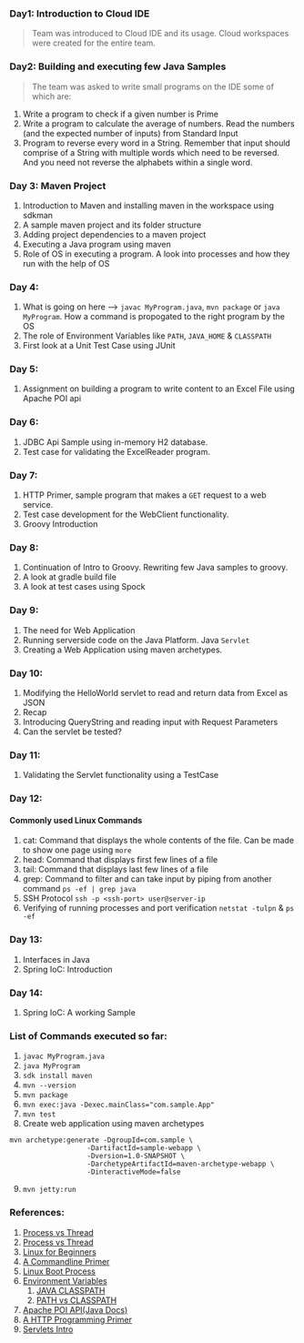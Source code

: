 ### Day1: Introduction to Cloud IDE
> Team was introduced to Cloud IDE and its usage. Cloud workspaces were created for the entire team.
### Day2: Building and executing few Java Samples
> The team was asked to write small programs on the IDE some of which are:
1. Write a program to check if a given number is Prime
1. Write a program to calculate the average of numbers. Read the numbers (and the expected number of inputs) from Standard Input
1. Program to reverse every word in a String. Remember that input should comprise of a String with multiple words which need to be reversed. And you need not reverse the alphabets within a single word.
### Day 3: Maven Project
1. Introduction to Maven and installing maven in the workspace using sdkman
1. A sample maven project and its folder structure
1. Adding project dependencies to a maven project
1. Executing a Java program using maven
1. Role of OS in executing a program. A look into processes and how they run with the help of OS
### Day 4: 
1. What is going on here --> `javac MyProgram.java`, `mvn package` or `java MyProgram`. How a command is propogated to the right program by the OS
1. The role of Environment Variables like `PATH`, `JAVA_HOME` & `CLASSPATH`
1. First look at a Unit Test Case using JUnit
### Day 5:
1. Assignment on building a program to write content to an Excel File using Apache POI api
### Day 6:
1. JDBC Api Sample using in-memory H2 database. 
1. Test case for validating the ExcelReader program.
### Day 7:
1. HTTP Primer, sample program that makes a `GET` request to a web service.
1. Test case development for the WebClient functionality.
1. Groovy Introduction
### Day 8:
1. Continuation of Intro to Groovy. Rewriting few Java samples to groovy. 
1. A look at gradle build file
1. A look at test cases using Spock
### Day 9:
1. The need for Web Application
1. Running serverside code on the Java Platform. Java `Servlet`
1. Creating a Web Application using maven archetypes.
### Day 10:
1. Modifying the HelloWorld servlet to read and return data from Excel as JSON
1. Recap
1. Introducing QueryString and reading input with Request Parameters
1. Can the servlet be tested?
### Day 11:
1. Validating the Servlet functionality using a TestCase
### Day 12:
#### Commonly used Linux Commands
1. cat: Command that displays the whole contents of the file. Can be made to show one page using `more`
1. head: Command that displays first few lines of a file
1. tail: Command that displays last few lines of a file
1. grep: Command to filter and can take input by piping from another command `ps -ef | grep java`
1. SSH Protocol `ssh -p <ssh-port> user@server-ip`
1. Verifying of running processes and port verification `netstat -tulpn` & `ps -ef`
### Day 13:
1. Interfaces in Java
1. Spring IoC: Introduction
### Day 14:
1. Spring IoC: A working Sample

### List of Commands executed so far:
1. `javac MyProgram.java`
2. `java MyProgram`
3. `sdk install maven`
4. `mvn --version`
5. `mvn package`
6. `mvn exec:java -Dexec.mainClass="com.sample.App"`
7. `mvn test`
8. Create web application using maven archetypes
```
mvn archetype:generate -DgroupId=com.sample \
                   -DartifactId=sample-webapp \
                   -Dversion=1.0-SNAPSHOT \
                   -DarchetypeArtifactId=maven-archetype-webapp \
                   -DinteractiveMode=false 
```
9. `mvn jetty:run`

### References:
1. [Process vs Thread](https://neharustagiblog.wordpress.com/2014/09/26/program-vs-process-vs-thread-vs-task/)
1. [Process vs Thread](https://www.thecrazyprogrammer.com/2018/01/difference-process-thread.html)
1. [Linux for Beginners](https://www.linux.com/learn/complete-beginners-guide-LInux%20)
1. [A Commandline Primer](https://lifehacker.com/5633909/who-needs-a-mouse-learn-to-use-the-command-line-for-almost-anything)
1. [Linux Boot Process](https://opensource.com/article/17/2/linux-boot-and-startup)
1. [Environment Variables](https://www.guru99.com/linux-environment-variables.html)
    1. [JAVA CLASSPATH](http://kevinboone.net/classpath.html)
    1. [PATH vs CLASSPATH](http://www.java67.com/2012/08/what-is-path-and-classpath-in-java-difference.html)
1. [Apache POI API(Java Docs)](https://poi.apache.org/apidocs/org/apache/poi/xssf/usermodel/XSSFWorkbook.html)
1. [A HTTP Programming Primer](http://hc.apache.org/httpcomponents-client-4.5.x/primer.html)
1. [Servlets Intro](https://beginnersbook.com/2013/05/servlet-tutorial/)
